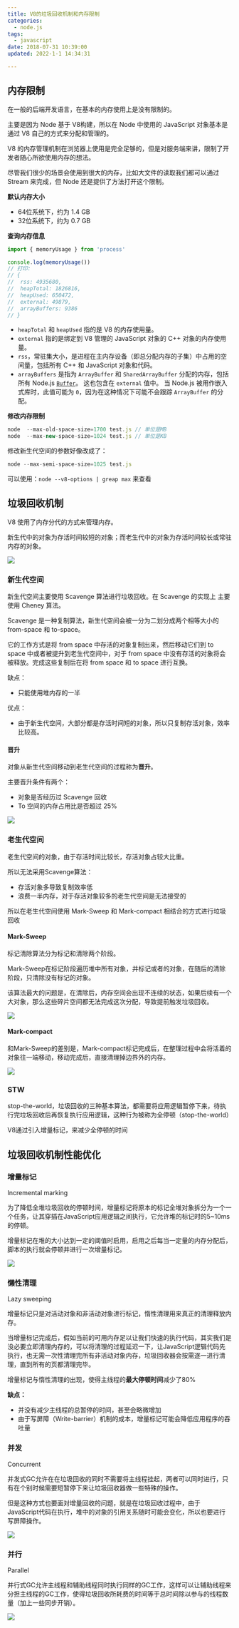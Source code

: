 ```yaml
---
title: V8的垃圾回收机制和内存限制
categories:
  - node.js
tags:
  - javascript
date: 2018-07-31 10:39:00
updated: 2022-1-1 14:34:31

---
```

## 内存限制

在一般的后端开发语言，在基本的内存使用上是没有限制的。

主要是因为 Node 基于 V8构建，所以在 Node 中使用的 JavaScript 对象基本是通过 V8 自己的方式来分配和管理的。

V8 的内存管理机制在浏览器上使用是完全足够的，但是对服务端来讲，限制了开发者随心所欲使用内存的想法。

尽管我们很少的场景会使用到很大的内存，比如大文件的读取我们都可以通过 Stream 来完成，但 Node 还是提供了方法打开这个限制。
<!--more-->
**默认内存大小**

- 64位系统下，约为 1.4 GB
- 32位系统下，约为 0.7 GB

**查询内存信息**

```js
import { memoryUsage } from 'process'

console.log(memoryUsage())
// 打印:
// {
//  rss: 4935680,
//  heapTotal: 1826816,
//  heapUsed: 650472,
//  external: 49879,
//  arrayBuffers: 9386
// }
```

- `heapTotal` 和 `heapUsed` 指的是 V8 的内存使用量。
- `external` 指的是绑定到 V8 管理的 JavaScript 对象的 C++ 对象的内存使用量。
- `rss`，常驻集大小，是进程在主内存设备（即总分配内存的子集）中占用的空间量，包括所有 C++ 和 JavaScript 对象和代码。
- `arrayBuffers` 是指为 `ArrayBuffer` 和 `SharedArrayBuffer` 分配的内存，包括所有 Node.js [`Buffer`](http://nodejs.cn/api/buffer.html)。 这也包含在 `external` 值中。 当 Node.js 被用作嵌入式库时，此值可能为 `0`，因为在这种情况下可能不会跟踪 `ArrayBuffer` 的分配。

**修改内存限制**

```js
node  --max-old-space-size=1700 test.js // 单位是MB
node  --max-new-space-size=1024 test.js // 单位是KB
```

修改新生代空间的参数好像改成了：

```js
node --max-semi-space-size=1025 test.js
```

可以使用：`node --v8-options | greap max` 来查看



## 垃圾回收机制

V8 使用了内存分代的方式来管理内存。

新生代中的对象为存活时间较短的对象；而老生代中的对象为存活时间较长或常驻内存的对象。

![](https://blog-1301153828.cos.ap-shanghai.myqcloud.com/V8分代示意图.png)

### 新生代空间

新生代空间主要使用 Scavenge  算法进行垃圾回收。在 Scavenge 的实现上 主要使用 Cheney 算法。

Scavenge 是一种复制算法，新生代空间会被一分为二划分成两个相等大小的 from-space 和 to-space。

它的工作方式是将 from space 中存活的对象复制出来，然后移动它们到 to space 中或者被提升到老生代空间中，对于 from space 中没有存活的对象将会被释放。完成这些复制后在将 from space 和 to space 进行互换。

缺点：

- 只能使用堆内存的一半

优点：

- 由于新生代空间，大部分都是存活时间短的对象，所以只复制存活对象，效率比较高。

#### 晋升

对象从新生代空间移动到老生代空间的过程称为**晋升**。

主要晋升条件有两个：

- 对象是否经历过 Scavenge 回收
- To 空间的内存占用比是否超过 25%

<img src="https://blog-1301153828.cos.ap-shanghai.myqcloud.com/新生代空间对象晋升流程.png"  />

### 老生代空间

老生代空间的对象，由于存活时间比较长，存活对象占较大比重。

所以无法采用Scavenge算法：

- 存活对象多导致复制效率低
- 浪费一半内存，对于存活对象较多的老生代空间是无法接受的

所以在老生代空间使用 Mark-Sweep 和 Mark-compact 相结合的方式进行垃圾回收

#### Mark-Sweep

标记清除算法分为标记和清除两个阶段。

Mark-Sweep在标记阶段遍历堆中所有对象，并标记或者的对象，在随后的清除阶段，只清除没有标记的对象。

该算法最大的问题是，在清除后，内存空间会出现不连续的状态，如果后续有一个大对象，那么这些碎片空间都无法完成这次分配，导致提前触发垃圾回收。

<img src="https://blog-1301153828.cos.ap-shanghai.myqcloud.com/mark-sweep.png"  />

#### Mark-compact

和Mark-Sweep的差别是，Mark-compact标记完成后，在整理过程中会将活着的对象往一端移动，移动完成后，直接清理掉边界外的内存。

<img src="https://blog-1301153828.cos.ap-shanghai.myqcloud.com/mark-compact.png"/>

### STW

stop-the-world，垃圾回收的三种基本算法，都需要将应用逻辑暂停下来，待执行完垃圾回收后再恢复执行应用逻辑，这种行为被称为全停顿（stop-the-world）

V8通过引入增量标记，来减少全停顿的时间

## 垃圾回收机制性能优化

### 增量标记

Incremental marking

为了降低全堆垃圾回收的停顿时间，增量标记将原本的标记全堆对象拆分为一个一个任务，让其穿插在JavaScript应用逻辑之间执行，它允许堆的标记时的5~10ms的停顿。

增量标记在堆的大小达到一定的阈值时启用，启用之后每当一定量的内存分配后，脚本的执行就会停顿并进行一次增量标记。

<img src="https://blog-1301153828.cos.ap-shanghai.myqcloud.com/增量标记.png"/>

### 懒性清理

Lazy sweeping

增量标记只是对活动对象和非活动对象进行标记，惰性清理用来真正的清理释放内存。

当增量标记完成后，假如当前的可用内存足以让我们快速的执行代码，其实我们是没必要立即清理内存的，可以将清理的过程延迟一下，让JavaScript逻辑代码先执行，也无需一次性清理完所有非活动对象内存，垃圾回收器会按需逐一进行清理，直到所有的页都清理完毕。

增量标记与惰性清理的出现，使得主线程的**最大停顿时间**减少了80%

**缺点：**

- 并没有减少主线程的总暂停的时间，甚至会略微增加
- 由于写屏障（Write-barrier）机制的成本，增量标记可能会降低应用程序的吞吐量

### 并发

Concurrent

并发式GC允许在在垃圾回收的同时不需要将主线程挂起，两者可以同时进行，只有在个别时候需要短暂停下来让垃圾回收器做一些特殊的操作。

但是这种方式也要面对增量回收的问题，就是在垃圾回收过程中，由于JavaScript代码在执行，堆中的对象的引用关系随时可能会变化，所以也要进行写屏障操作。

<img src="https://blog-1301153828.cos.ap-shanghai.myqcloud.com/v8-gc-并发.png"/>

### 并行

Parallel

并行式GC允许主线程和辅助线程同时执行同样的GC工作，这样可以让辅助线程来分担主线程的GC工作，使得垃圾回收所耗费的时间等于总时间除以参与的线程数量（加上一些同步开销）。

<img src="https://blog-1301153828.cos.ap-shanghai.myqcloud.com/v8-gc-并行.png"/>